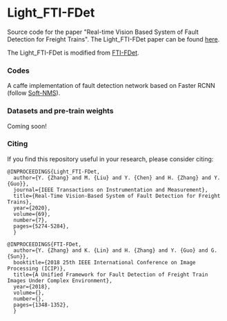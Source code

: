 # Light_FTI-FDet
Source code for the paper "Real-time Vision Based System of Fault Detection for Freight Trains". The Light_FTI-FDet paper can be found [here](https://ieeexplore.ieee.org/document/8911418).

The Light_FTI-FDet is modified from [FTI-FDet](https://ieeexplore.ieee.org/document/8451188).


### Codes
A caffe implementation of fault detection network based on Faster RCNN (follow [Soft-NMS](https://github.com/bharatsingh430/soft-nms)).

### Datasets and pre-train weights
Coming soon!


### Citing
If you find this repository useful in your research, please consider citing:
```
@INPROCEEDINGS{Light_FTI-FDet,
  author={Y. {Zhang} and M. {Liu} and Y. {Chen} and H. {Zhang} and Y. {Guo}},
  journal={IEEE Transactions on Instrumentation and Measurement}, 
  title={Real-Time Vision-Based System of Fault Detection for Freight Trains}, 
  year={2020},
  volume={69},
  number={7},
  pages={5274-5284},
  }
```
```
@INPROCEEDINGS{FTI-FDet,
  author={Y. {Zhang} and K. {Lin} and H. {Zhang} and Y. {Guo} and G. {Sun}},
  booktitle={2018 25th IEEE International Conference on Image Processing (ICIP)}, 
  title={A Unified Framework for Fault Detection of Freight Train Images Under Complex Environment}, 
  year={2018},
  volume={},
  number={},
  pages={1348-1352},
  }
```

